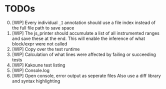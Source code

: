 # TODOs

0. [WIP] Every individual `_I` annotation should use a file index instead of the full file path to save space
1. [WIP] The js_printer should accumulate a list of all instrumented ranges and save these at the end.
    This will enable the inference of what block/expr were not called
2. [WIP] Copy over the test runtime
3. [WIP] Calculation of what lines were affected by failing or succeeding tests
4. [WIP] Kakoune test listing
5. [WIP] Console.log
6. [WIP] Open console, error output as seperate files
    Also use a diff library and syntax highlighting
